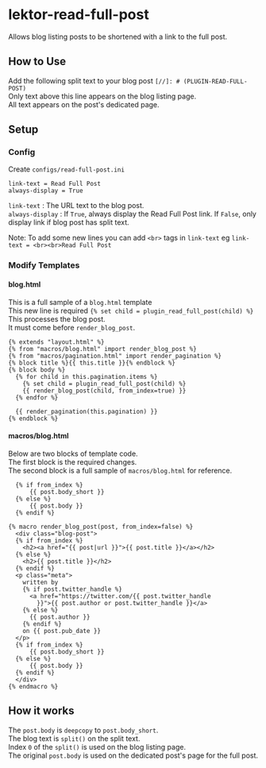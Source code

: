 # lektor-read-full-post
Allows blog listing posts to be shortened with a link to the full post.

## How to Use

Add the following split text to your blog post `[//]: # (PLUGIN-READ-FULL-POST)`  
Only text above this line appears on the blog listing page.  
All text appears on the post's dedicated page.   

## Setup

### Config

Create `configs/read-full-post.ini`

```
link-text = Read Full Post
always-display = True
```

`link-text` : The URL text to the blog post.  
`always-display` : If `True`, always display the Read Full Post link. If `False`, only display link if blog post has 
split text.  

Note: To add some new lines you can add `<br>` tags in `link-text` eg `link-text = <br><br>Read Full Post`

### Modify Templates

#### blog.html

This is a full sample of a `blog.html` template  
This new line is required `{% set child = plugin_read_full_post(child) %}`  
This processes the blog post.  
It must come before `render_blog_post`.  

```
{% extends "layout.html" %}
{% from "macros/blog.html" import render_blog_post %}
{% from "macros/pagination.html" import render_pagination %}
{% block title %}{{ this.title }}{% endblock %}
{% block body %}
  {% for child in this.pagination.items %}
    {% set child = plugin_read_full_post(child) %}
    {{ render_blog_post(child, from_index=true) }}
  {% endfor %}

  {{ render_pagination(this.pagination) }}
{% endblock %}
```

#### macros/blog.html

Below are two blocks of template code.  
The first block is the required changes.  
The second block is a full sample of `macros/blog.html` for reference.  


```
  {% if from_index %}
      {{ post.body_short }}
  {% else %}
      {{ post.body }}
  {% endif %}
```

```
{% macro render_blog_post(post, from_index=false) %}
  <div class="blog-post">
  {% if from_index %}
    <h2><a href="{{ post|url }}">{{ post.title }}</a></h2>
  {% else %}
    <h2>{{ post.title }}</h2>
  {% endif %}
  <p class="meta">
    written by
    {% if post.twitter_handle %}
      <a href="https://twitter.com/{{ post.twitter_handle
        }}">{{ post.author or post.twitter_handle }}</a>
    {% else %}
      {{ post.author }}
    {% endif %}
    on {{ post.pub_date }}
  </p>
  {% if from_index %}
      {{ post.body_short }}
  {% else %}
      {{ post.body }}
  {% endif %}
  </div>
{% endmacro %}
```

## How it works

The `post.body` is `deepcopy` to `post.body_short`.  
The blog text is `split()` on the split text.  
Index `0` of the `split()` is used on the blog listing page.  
The original `post.body` is used on the dedicated post's page for the full post.   